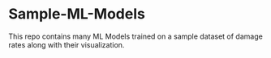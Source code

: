 # Sample-ML-Models

This repo contains many ML Models trained on a sample dataset of damage rates along with their visualization. 
